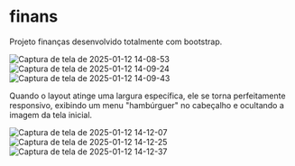 # finans

Projeto finanças desenvolvido totalmente com bootstrap.


![Captura de tela de 2025-01-12 14-08-53](https://github.com/user-attachments/assets/859d013f-0947-45af-9079-910b9ede02eb)
![Captura de tela de 2025-01-12 14-09-24](https://github.com/user-attachments/assets/44136ddf-bf92-49fc-844b-54df36c2b821)
![Captura de tela de 2025-01-12 14-09-43](https://github.com/user-attachments/assets/f29918c0-4052-4271-a808-9302effbfb76)

Quando o layout atinge uma largura específica, ele se torna perfeitamente responsivo, exibindo um menu "hambúrguer" no cabeçalho e ocultando a imagem da tela inicial.

![Captura de tela de 2025-01-12 14-12-07](https://github.com/user-attachments/assets/51db35ed-3141-4365-9804-c9a441c6a429)
![Captura de tela de 2025-01-12 14-12-25](https://github.com/user-attachments/assets/cc2d5ada-5a55-4ab1-9a29-c5e7ea9dfab9)
![Captura de tela de 2025-01-12 14-12-37](https://github.com/user-attachments/assets/540c4a9b-a4ee-48e4-be4b-a8f5f9f53143)
